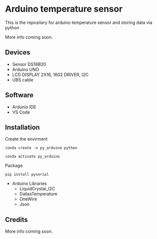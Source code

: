 # Arduino temperature sensor

This is the repositary for arduino temperature sensor and storing data via python 

More info coming soon.


## Devices
- Sensor DS18B20
- Arduino UNO
- LCD DISPLAY 2X16, 1602 DRIVER, I2C
- UBS cable 

## Software 
- Ardunio IDE
- VS Code

## Installation 

Create the envirment

```
conda create -n py_arduino python

conda activate py_arduino

```
Package
```
pip install pyserial
```

- Arduino Libraries
    - LiquidCrystal_I2C
    - DallasTemperature
    - OneWire
    - Json



## Credits

More info coming soon.

